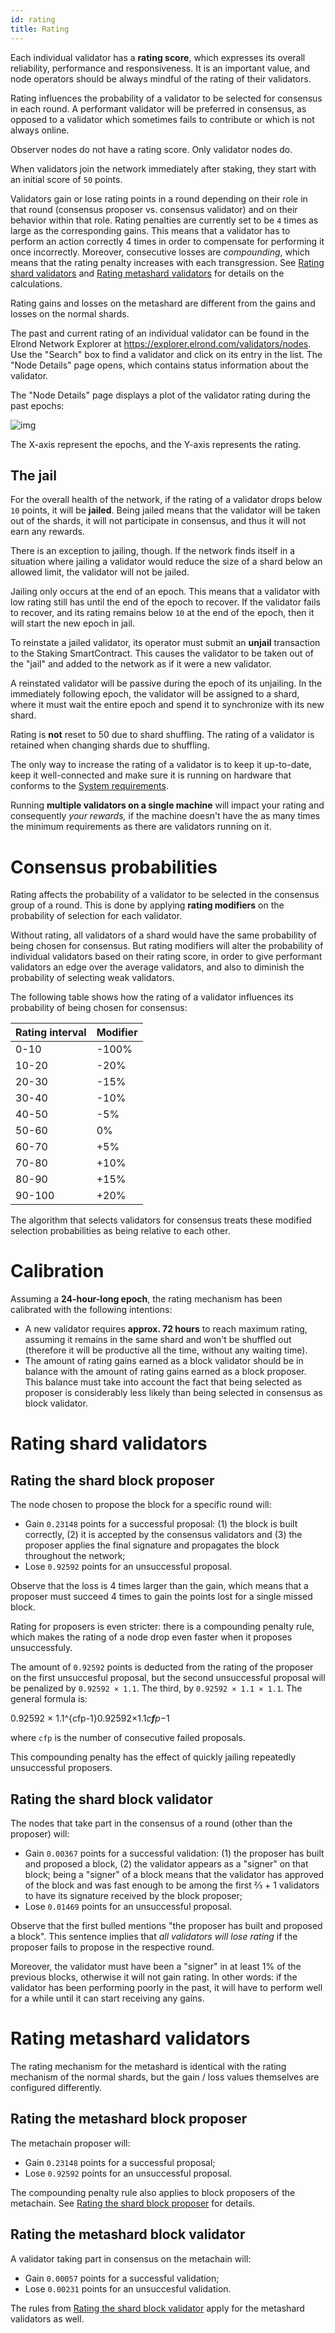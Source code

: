 ```yaml
---
id: rating
title: Rating
---
```


Each individual validator has a **rating score**, which expresses its overall reliability, performance and responsiveness. It is an important value, and node operators should be always mindful of the rating of their validators.

Rating influences the probability of a validator to be selected for consensus in each round. A performant validator will be preferred in consensus, as opposed to a validator which sometimes fails to contribute or which is not always online. 



Observer nodes do not have a rating score. Only validator nodes do.

When validators join the network immediately after staking, they start with an initial score of `50` points. 

Validators gain or lose rating points in a round depending on their role in that round (consensus proposer vs. consensus validator) and on their behavior within that role. Rating penalties are currently set to be `4` times as large as the corresponding gains. This means that a validator has to perform an action correctly 4 times in order to compensate for performing it once incorrectly. Moreover, consecutive losses are *compounding*, which means that the rating penalty increases with each transgression. See [Rating shard validators](https://docs.elrond.com/validators/rating#rating-shard-validators) and [Rating metashard validators](https://docs.elrond.com/validators/rating#rating-metashard-validators) for details on the calculations.



Rating gains and losses on the metashard are different from the gains and losses on the normal shards.

The past and current rating of an individual validator can be found in the Elrond Network Explorer at https://explorer.elrond.com/validators/nodes. Use the "Search" box to find a validator and click on its entry in the list. The "Node Details" page opens, which contains status information about the validator. 

The "Node Details" page displays a plot of the validator rating during the past epochs:

![img](https://gblobscdn.gitbook.com/assets%2F-LhHlNldCYgbyqXEGXUS%2F-MA1wJCHfE7ffob9gOjE%2F-MA1we9u12mvMRF1PU9y%2Fplot-rating.png?alt=media&token=6a1f0071-66d0-4aec-8192-2a8f716e67bb)

The X-axis represent the epochs, and the Y-axis represents the rating.

## **The jail**

For the overall health of the network, if the rating of a validator drops below `10` points, it will be **jailed**. Being jailed means that the validator will be taken out of the shards, it will not participate in consensus, and thus it will not earn any rewards.

There is an exception to jailing, though. If the network finds itself in a situation where jailing a validator would reduce the size of a shard below an allowed limit, the validator will not be jailed.



Jailing only occurs at the end of an epoch. This means that a validator with low rating still has until the end of the epoch to recover. If the validator fails to recover, and its rating remains below `10` at the end of the epoch, then it will start the new epoch in jail.

To reinstate a jailed validator, its operator must submit an **unjail** transaction to the Staking SmartContract. This causes the validator to be taken out of the "jail" and added to the network as if it were a new validator. 

A reinstated validator will be passive during the epoch of its unjailing. In the immediately following epoch, the validator will be assigned to a shard, where it must wait the entire epoch and spend it to synchronize with its new shard.



Rating is **not** reset to 50 due to shard shuffling. The rating of a validator is retained when changing shards due to shuffling.



The only way to increase the rating of a validator is to keep it up-to-date, keep it well-connected and make sure it is running on hardware that conforms to the [System requirements](https://docs.elrond.com/validators/system-requirements). 

Running **multiple validators on a single machine** will impact your rating and consequently *your rewards,* if the machine doesn't have the as many times the minimum requirements as there are validators running on it.

# **Consensus probabilities**

Rating affects the probability of a validator to be selected in the consensus group of a round. This is done by applying **rating modifiers** on the probability of selection for each validator.

Without rating, all validators of a shard would have the same probability of being chosen for consensus. But rating modifiers will alter the probability of individual validators based on their rating score, in order to give performant validators an edge over the average validators, and also to diminish the probability of selecting weak validators.

The following table shows how the rating of a validator influences its probability of being chosen for consensus:

| Rating interval | Modifier |
| --------------- | -------- |
| 0-10            | -100%    |
| 10-20           | -20%     |
| 20-30           | -15%     |
| 30-40           | -10%     |
| 40-50           | -5%      |
| 50-60           | 0%       |
| 60-70           | +5%      |
| 70-80           | +10%     |
| 80-90           | +15%     |
| 90-100          | +20%     |



The algorithm that selects validators for consensus treats these modified selection probabilities as being relative to each other.

# **Calibration**

Assuming a **24-hour-long epoch**, the rating mechanism has been calibrated with the following intentions:

- A new validator requires **approx. 72 hours** to reach maximum rating, assuming it remains in the same shard and won't be shuffled out (therefore it will be productive all the time, without any waiting time).
- The amount of rating gains earned as a block validator should be in balance with the amount of rating gains earned as a block proposer. This balance must take into account the fact that being selected as proposer is considerably less likely than being selected in consensus as block validator.

# **Rating shard validators**

## **Rating the shard block proposer**

The node chosen to propose the block for a specific round will:

- Gain `0.23148` points for a successful proposal: (1) the block is built correctly, (2) it is accepted by the consensus validators and (3) the proposer applies the final signature and propagates the block throughout the network;
- Lose `0.92592` points for an unsuccessful proposal.

Observe that the loss is 4 times larger than the gain, which means that a proposer must succeed 4 times to gain the points lost for a single missed block.

Rating for proposers is even stricter: there is a compounding penalty rule, which makes the rating of a node drop even faster when it proposes unsuccessfuly.  

The amount of `0.92592` points is deducted from the rating of the proposer on the first unsuccesful proposal, but the second unsuccessful proposal will be penalized by `0.92592 × 1.1`. The third, by `0.92592 × 1.1 × 1.1`. The general formula is:

0.92592 × 1.1^{cfp-1}0.92592×1.1*c**f**p*−1

where `cfp` is the number of consecutive failed proposals.

This compounding penalty has the effect of quickly jailing repeatedly unsuccessful proposers.

## **Rating the shard block validator**

The nodes that take part in the consensus of a round (other than the proposer) will:

- Gain `0.00367` points for a successful validation: (1) the proposer has built and proposed a block, (2) the validator appears as a "signer" on that block; being a "signer" of a block means that the validator has approved of the block and was fast enough to be among the first ⅔ + 1 validators to have its signature received by the block proposer;
- Lose `0.01469` points for an unsuccessful proposal.

Observe that the first bulled mentions "the proposer has built and proposed a block". This sentence implies that *all validators will lose rating* if the proposer fails to propose in the respective round.

Moreover, the validator must have been a "signer" in at least 1% of the previous blocks, otherwise it will not gain rating. In other words: if the validator has been performing poorly in the past, it will have to perform well for a while until it can start receiving any gains. 

# **Rating metashard validators**

The rating mechanism for the metashard is identical with the rating mechanism of the normal shards, but the gain / loss values themselves are configured differently.

## **Rating the metashard block proposer**

The metachain proposer will:

- Gain `0.23148` points for a successful proposal;
- Lose `0.92592` points for an unsuccessful proposal.

The compounding penalty rule also applies to block proposers of the metachain. See [Rating the shard block proposer](https://docs.elrond.com/validators/rating#rating-the-shard-block-proposer) for details.

## **Rating the metashard block validator**

A validator taking part in consensus on the metachain will:

- Gain `0.00057` points for a successful validation;
- Lose `0.00231` points for an unsuccesful validation.

The rules from [Rating the shard block validator](https://docs.elrond.com/validators/rating#rating-the-shard-block-validator) apply for the metashard validators as well.